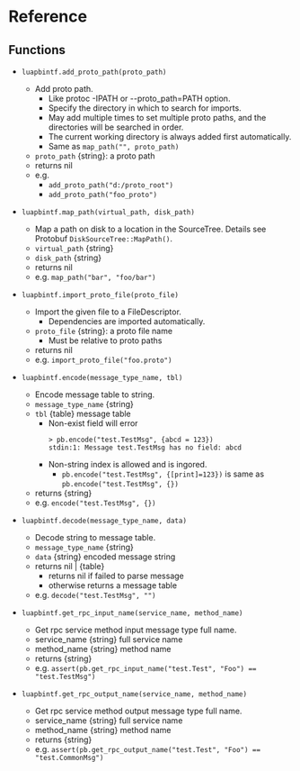 # Reference

## Functions

* `luapbintf.add_proto_path(proto_path)`
	+ Add proto path.
		- Like protoc -IPATH or --proto_path=PATH option.
		- Specify the directory in which to search for imports.
		- May add multiple times to set multiple proto paths,
		  and the directories will be searched in order.
		- The current working directory is always added first automatically.
		- Same as `map_path("", proto_path)`
	+ `proto_path` {string}: a proto path
	+ returns nil
	+ e.g.
		- `add_proto_path("d:/proto_root")`
		- `add_proto_path("foo_proto")`

* `luapbintf.map_path(virtual_path, disk_path)`
	+ Map a path on disk to a location in the SourceTree.
	  Details see Protobuf `DiskSourceTree::MapPath()`.
	+ `virtual_path` {string}
	+ `disk_path` {string}
	+ returns nil
	+ e.g. `map_path("bar", "foo/bar")`

* `luapbintf.import_proto_file(proto_file)`
	+ Import the given file to a FileDescriptor.
		- Dependencies are imported automatically.
	+ `proto_file` {string}: a proto file name
		- Must be relative to proto paths
	+ returns nil
	+ e.g. `import_proto_file("foo.proto")`

* `luapbintf.encode(message_type_name, tbl)`
	+ Encode message table to string.
	+ `message_type_name` {string}
	+ `tbl` {table} message table
		- Non-exist field will error
			```
			> pb.encode("test.TestMsg", {abcd = 123})
			stdin:1: Message test.TestMsg has no field: abcd
			```
		- Non-string index is allowed and is ingored.
			* `pb.encode("test.TestMsg", {[print]=123})` is same as
			  `pb.encode("test.TestMsg", {})`
	+ returns {string}
	+ e.g. `encode("test.TestMsg", {})`

* `luapbintf.decode(message_type_name, data)`
	+ Decode string to message table.
	+ `message_type_name` {string}
	+ `data` {string} encoded message string
	+ returns nil | {table}
		- returns nil if failed to parse message
		- otherwise returns a message table
	+ e.g. `decode("test.TestMsg", "")`

* `luapbintf.get_rpc_input_name(service_name, method_name)`
	+ Get rpc service method input message type full name.
	+ service_name {string} full service name
	+ method_name {string} method name
	+ returns {string}
	+ e.g. `assert(pb.get_rpc_input_name("test.Test", "Foo") == "test.TestMsg")`
* `luapbintf.get_rpc_output_name(service_name, method_name)`
	+ Get rpc service method output message type full name.
	+ service_name {string} full service name
	+ method_name {string} method name
	+ returns {string}
	+ e.g. `assert(pb.get_rpc_output_name("test.Test", "Foo") == "test.CommonMsg")`
